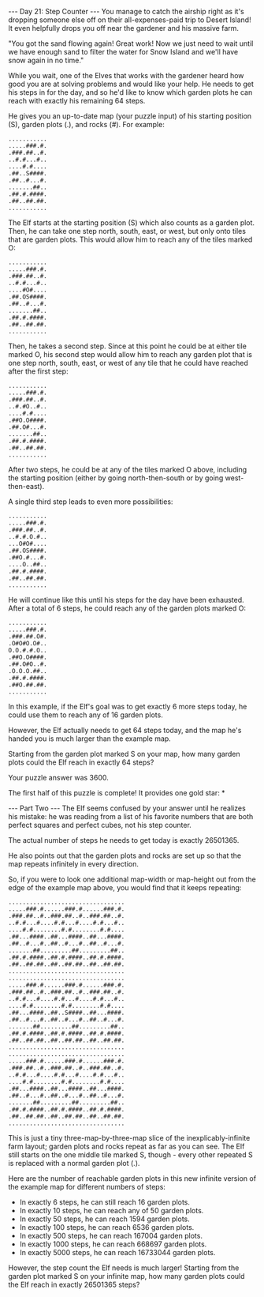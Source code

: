 --- Day 21: Step Counter ---
You manage to catch the airship right as it's dropping someone else off on their
all-expenses-paid trip to Desert Island! It even helpfully drops you off near
the gardener and his massive farm.

"You got the sand flowing again! Great work! Now we just need to wait until
we have enough sand to filter the water for Snow Island and we'll have snow
again in no time."

While you wait, one of the Elves that works with the gardener heard how good
you are at solving problems and would like your help. He needs to get his steps
in for the day, and so he'd like to know which garden plots he can reach with 
exactly his remaining 64 steps.

He gives you an up-to-date map (your puzzle input) of his starting position (S),
garden plots (.), and rocks (#). For example:
```
...........
.....###.#.
.###.##..#.
..#.#...#..
....#.#....
.##..S####.
.##..#...#.
.......##..
.##.#.####.
.##..##.##.
...........
```

The Elf starts at the starting position (S) which also counts as a garden plot.
Then, he can take one step north, south, east, or west, but only onto tiles that
are garden plots. This would allow him to reach any of the tiles marked O:
```
...........
.....###.#.
.###.##..#.
..#.#...#..
....#O#....
.##.OS####.
.##..#...#.
.......##..
.##.#.####.
.##..##.##.
...........
```

Then, he takes a second step. Since at this point he could be at either tile marked O,
his second step would allow him to reach any garden plot that is one step north, south,
east, or west of any tile that he could have reached after the first step:
```
...........
.....###.#.
.###.##..#.
..#.#O..#..
....#.#....
.##O.O####.
.##.O#...#.
.......##..
.##.#.####.
.##..##.##.
...........
```
After two steps, he could be at any of the tiles marked O above, including the starting 
position (either by going north-then-south or by going west-then-east).

A single third step leads to even more possibilities:
```
...........
.....###.#.
.###.##..#.
..#.#.O.#..
...O#O#....
.##.OS####.
.##O.#...#.
....O..##..
.##.#.####.
.##..##.##.
...........
```
He will continue like this until his steps for the day have been exhausted. After a total
of 6 steps, he could reach any of the garden plots marked O:
```
...........
.....###.#.
.###.##.O#.
.O#O#O.O#..
O.O.#.#.O..
.##O.O####.
.##.O#O..#.
.O.O.O.##..
.##.#.####.
.##O.##.##.
...........
```
In this example, if the Elf's goal was to get exactly 6 more steps today, he could use them
to reach any of 16 garden plots.

However, the Elf actually needs to get 64 steps today, and the map he's handed you is much
larger than the example map.

Starting from the garden plot marked S on your map, how many garden plots could the Elf reach in exactly 64 steps?

Your puzzle answer was 3600.

The first half of this puzzle is complete! It provides one gold star: *

--- Part Two ---
The Elf seems confused by your answer until he realizes his mistake:
he was reading from a list of his favorite numbers that are both perfect squares
and perfect cubes, not his step counter.

The actual number of steps he needs to get today is exactly 26501365.

He also points out that the garden plots and rocks are set up so that the map
repeats infinitely in every direction.

So, if you were to look one additional map-width or map-height out from the edge of
the example map above, you would find that it keeps repeating:
```
.................................
.....###.#......###.#......###.#.
.###.##..#..###.##..#..###.##..#.
..#.#...#....#.#...#....#.#...#..
....#.#........#.#........#.#....
.##...####..##...####..##...####.
.##..#...#..##..#...#..##..#...#.
.......##.........##.........##..
.##.#.####..##.#.####..##.#.####.
.##..##.##..##..##.##..##..##.##.
.................................
.................................
.....###.#......###.#......###.#.
.###.##..#..###.##..#..###.##..#.
..#.#...#....#.#...#....#.#...#..
....#.#........#.#........#.#....
.##...####..##..S####..##...####.
.##..#...#..##..#...#..##..#...#.
.......##.........##.........##..
.##.#.####..##.#.####..##.#.####.
.##..##.##..##..##.##..##..##.##.
.................................
.................................
.....###.#......###.#......###.#.
.###.##..#..###.##..#..###.##..#.
..#.#...#....#.#...#....#.#...#..
....#.#........#.#........#.#....
.##...####..##...####..##...####.
.##..#...#..##..#...#..##..#...#.
.......##.........##.........##..
.##.#.####..##.#.####..##.#.####.
.##..##.##..##..##.##..##..##.##.
.................................
```
This is just a tiny three-map-by-three-map slice of the inexplicably-infinite farm layout;
garden plots and rocks repeat as far as you can see. The Elf still starts on the one middle
tile marked S, though - every other repeated S is replaced with a normal garden plot (.).

Here are the number of reachable garden plots in this new infinite version of the example
map for different numbers of steps:
- In exactly 6 steps, he can still reach 16 garden plots.
- In exactly 10 steps, he can reach any of 50 garden plots.
- In exactly 50 steps, he can reach 1594 garden plots.
- In exactly 100 steps, he can reach 6536 garden plots.
- In exactly 500 steps, he can reach 167004 garden plots.
- In exactly 1000 steps, he can reach 668697 garden plots.
- In exactly 5000 steps, he can reach 16733044 garden plots.

However, the step count the Elf needs is much larger! Starting from the garden plot marked S
on your infinite map, how many garden plots could the Elf reach in exactly 26501365 steps?
~~~~